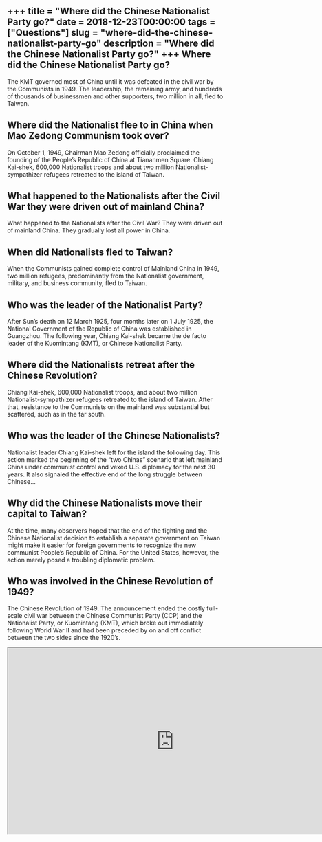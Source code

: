 +++
title = "Where did the Chinese Nationalist Party go?"
date = 2018-12-23T00:00:00
tags = ["Questions"]
slug = "where-did-the-chinese-nationalist-party-go"
description = "Where did the Chinese Nationalist Party go?"
+++
Where did the Chinese Nationalist Party go?
-------------------------------------------

The KMT governed most of China until it was defeated in the civil war by the Communists in 1949. The leadership, the remaining army, and hundreds of thousands of businessmen and other supporters, two million in all, fled to Taiwan.

Where did the Nationalist flee to in China when Mao Zedong Communism took over?
-------------------------------------------------------------------------------

On October 1, 1949, Chairman Mao Zedong officially proclaimed the founding of the People’s Republic of China at Tiananmen Square. Chiang Kai-shek, 600,000 Nationalist troops and about two million Nationalist-sympathizer refugees retreated to the island of Taiwan.

What happened to the Nationalists after the Civil War they were driven out of mainland China?
---------------------------------------------------------------------------------------------

What happened to the Nationalists after the Civil War? They were driven out of mainland China. They gradually lost all power in China.

When did Nationalists fled to Taiwan?
-------------------------------------

When the Communists gained complete control of Mainland China in 1949, two million refugees, predominantly from the Nationalist government, military, and business community, fled to Taiwan.

Who was the leader of the Nationalist Party?
--------------------------------------------

After Sun’s death on 12 March 1925, four months later on 1 July 1925, the National Government of the Republic of China was established in Guangzhou. The following year, Chiang Kai-shek became the de facto leader of the Kuomintang (KMT), or Chinese Nationalist Party.

Where did the Nationalists retreat after the Chinese Revolution?
----------------------------------------------------------------

Chiang Kai-shek, 600,000 Nationalist troops, and about two million Nationalist-sympathizer refugees retreated to the island of Taiwan. After that, resistance to the Communists on the mainland was substantial but scattered, such as in the far south.

Who was the leader of the Chinese Nationalists?
-----------------------------------------------

Nationalist leader Chiang Kai-shek left for the island the following day. This action marked the beginning of the “two Chinas” scenario that left mainland China under communist control and vexed U.S. diplomacy for the next 30 years. It also signaled the effective end of the long struggle between Chinese…

Why did the Chinese Nationalists move their capital to Taiwan?
--------------------------------------------------------------

At the time, many observers hoped that the end of the fighting and the Chinese Nationalist decision to establish a separate government on Taiwan might make it easier for foreign governments to recognize the new communist People’s Republic of China. For the United States, however, the action merely posed a troubling diplomatic problem.

Who was involved in the Chinese Revolution of 1949?
---------------------------------------------------

The Chinese Revolution of 1949. The announcement ended the costly full-scale civil war between the Chinese Communist Party (CCP) and the Nationalist Party, or Kuomintang (KMT), which broke out immediately following World War II and had been preceded by on and off conflict between the two sides since the 1920’s.

<iframe allow="accelerometer; autoplay; clipboard-write; encrypted-media; gyroscope; picture-in-picture" allowfullscreen="" class="__youtube_prefs__  epyt-is-override  no-lazyload" data-no-lazy="1" data-origheight="433" data-origwidth="770" data-skipgform_ajax_framebjll="" height="433" id="_ytid_57297" loading="lazy" src="https://www.youtube.com/embed/gmOKw7TUkw0?enablejsapi=1&autoplay=0&cc_load_policy=0&cc_lang_pref=&iv_load_policy=1&loop=0&modestbranding=0&rel=1&fs=1&playsinline=0&autohide=2&theme=dark&color=red&controls=1&" title="YouTube player" width="770"></iframe>